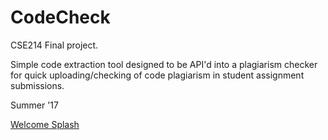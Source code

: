 # CodeCheck

CSE214 Final project.

Simple code extraction tool designed to be API'd into a plagiarism checker for quick uploading/checking of code plagiarism in student assignment submissions.

Summer '17


[Welcome Splash](/ss1.png)
